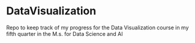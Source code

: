 # DataVisualization
Repo to keep track of my progress for the Data Visualization course in my fifth quarter in the M.s. for Data Science and AI
